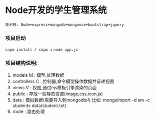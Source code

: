 # Node开发的学生管理系统
`技术栈: Node+express+mongodb+mongoose+bootstrap+jquery`

### 项目启动
`cnpm install / cnpm i`
`node app.js`

### 项目结构说明:

1. models       M : 模型,处理数据
2. controllers  C : 控制器,命令模型操作数据并呈递视图
3. views        V : 视图,通过ejs模板引擎渲染的页面
4. public         : 存放一些静态资源(image,css,icon,js)
5. data           : 模拟数据(需要导入到mongodb内 比如: mongoimport -d sm -c students data/student.txt)
6. route          : 路由处理










